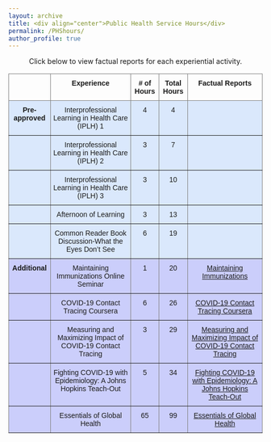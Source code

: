 ```yaml
---
layout: archive
title: <div align="center">Public Health Service Hours</div>  
permalink: /PHShours/
author_profile: true
---  
```

<p style="text-align: center;">Click below to view factual reports for each experiential activity.</p>

<style type="text/css">
.tg  {border-collapse:collapse;border-spacing:0;}
.tg td{border-color:black;border-style:solid;border-width:1px;font-family:Arial, sans-serif;font-size:14px;
  overflow:hidden;padding:10px 5px;word-break:normal;}
.tg th{border-color:black;border-style:solid;border-width:1px;font-family:Arial, sans-serif;font-size:14px;
  font-weight:normal;overflow:hidden;padding:10px 5px;word-break:normal;}
.tg .tg-c4ww{background-color:#cbcefb;border-color:inherit;text-align:center;vertical-align:top}
.tg .tg-8m8h{background-color:#cbcefb;border-color:inherit;font-weight:bold;text-align:center;vertical-align:top}
.tg .tg-kfkg{background-color:#dae8fc;border-color:inherit;text-align:center;vertical-align:top}
.tg .tg-0pky{border-color:inherit;text-align:left;vertical-align:top}
.tg .tg-7btt{border-color:inherit;font-weight:bold;text-align:center;vertical-align:top}
.tg .tg-n533{background-color:#dae8fc;border-color:inherit;font-weight:bold;text-align:center;vertical-align:top}
.tg .tg-x6qq{background-color:#dae8fc;border-color:inherit;text-align:left;vertical-align:top}
.tg .tg-61xu{background-color:#cbcefb;border-color:inherit;text-align:left;vertical-align:top}
</style>
<table class="tg">
<thead>
  <tr>
    <th class="tg-0pky"></th>
    <th class="tg-7btt">Experience</th>
    <th class="tg-7btt"># of Hours</th>
    <th class="tg-7btt">Total Hours</th>
    <th class="tg-7btt">Factual Reports</th>
  </tr>
</thead>
<tbody>
  <tr>
    <td class="tg-n533">Pre-approved</td>
    <td class="tg-kfkg">Interprofessional Learning in Health Care (IPLH) 1</td>
    <td class="tg-kfkg">4</td>
    <td class="tg-kfkg">4</td>
    <td class="tg-x6qq"></td>
  </tr>
  <tr>
    <td class="tg-n533"></td>
    <td class="tg-kfkg">Interprofessional Learning in Health Care (IPLH) 2</td>
    <td class="tg-kfkg">3</td>
    <td class="tg-kfkg">7</td>
    <td class="tg-x6qq"></td>
  </tr>
  <tr>
    <td class="tg-n533"></td>
    <td class="tg-kfkg">Interprofessional Learning in Health Care (IPLH) 3</td>
    <td class="tg-kfkg">3</td>
    <td class="tg-kfkg">10</td>
    <td class="tg-x6qq"></td>
  </tr>
  <tr>
    <td class="tg-n533"></td>
    <td class="tg-kfkg">Afternoon of Learning</td>
    <td class="tg-kfkg">3</td>
    <td class="tg-kfkg">13</td>
    <td class="tg-x6qq"></td>
  </tr>
  <tr>
    <td class="tg-n533"></td>
    <td class="tg-kfkg">Common Reader Book Discussion-What the Eyes Don’t See</td>
    <td class="tg-kfkg">6</td>
    <td class="tg-kfkg">19</td>
    <td class="tg-x6qq"></td>
  </tr>
  <tr>
    <td class="tg-8m8h">Additional</td>
    <td class="tg-c4ww">Maintaining Immunizations Online Seminar</td>
    <td class="tg-c4ww">1</td>
    <td class="tg-c4ww">20</td>
    <td class="tg-c4ww"><a href="https://shalslikesepi.github.io/files/SN_APE 1 Immunizations Seminar.pdf" target="_blank" rel="noreferrer"> Maintaining Immunizations</a></td>    
  <tr>
    <td class="tg-61xu"></td>
    <td class="tg-c4ww">COVID-19 Contact Tracing Coursera</td>
    <td class="tg-c4ww">6</td>
    <td class="tg-c4ww">26</td>
    <td class="tg-c4ww"><a href="https://shalslikesepi.github.io/files/SN_APE 2 Contact Tracing 1.pdf" target="_blank" rel="noreferrer"> COVID-19 Contact Tracing Coursera</a></td>
  <tr>
    <td class="tg-61xu"></td>
    <td class="tg-c4ww">Measuring and Maximizing Impact of COVID-19 Contact Tracing</td>
    <td class="tg-c4ww">3</td>
    <td class="tg-c4ww">29</td>
    <td class="tg-c4ww"><a href="https://shalslikesepi.github.io/files/SN_APE 3 Contact Tracing 2.pdf" target="_blank" rel="noreferrer"> Measuring and Maximizing Impact of COVID-19 Contact Tracing</a></td>
  <tr>
    <td class="tg-61xu"></td>
    <td class="tg-c4ww">Fighting COVID-19 with Epidemiology: A Johns Hopkins Teach-Out</td>
    <td class="tg-c4ww">5</td>
    <td class="tg-c4ww">34</td>
    <td class="tg-c4ww"><a href="https://shalslikesepi.github.io/files/SN_APE 4 Fighting COVID.pdf" target="_blank" rel="noreferrer"> Fighting COVID-19 with Epidemiology: A Johns Hopkins Teach-Out</a></td>
  <tr>
    <td class="tg-61xu"></td>
    <td class="tg-c4ww">Essentials of Global Health</td>
    <td class="tg-c4ww">65</td>
    <td class="tg-c4ww">99</td>
    <td class="tg-c4ww"><a href="https://shalslikesepi.github.io/files/SN_APE 5 Global Health.pdf" target="_blank" rel="noreferrer"> Essentials of Global Health</a></td>
  </tr>

